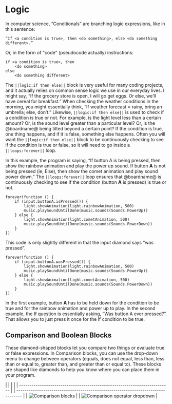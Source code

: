 # Logic

In computer science, “Conditionals” are branching logic expressions, like in this sentence:

    “If <a condition is true>, then <do something>, else <do something different>.”
    

Or, in the form of "code" (pseudocode actually) instructions:

    if <a condition is true>, then
        <do something>
    else
        <do something different>
    

The `||logic:if then else||` block is very useful for many coding projects, and it actually relies on common sense logic we use in our everyday lives. I might say, “If the grocery store is open, I will go get eggs. Or else, we’ll have cereal for breakfast.” When checking the weather conditions in the morning, you might essentially think, “If weather forecast = rainy, bring an umbrella; else, don’t.” Likewise, `||logic:if then else||` is used to check if a condition is true or not. For example, is the light level less than a certain amount? Or, is the sound level greater than a particular level? Or, is the @boardname@ being tilted beyond a certain point? If the condition is true, one thing happens, and if it is false, something else happens. Often you will want the `||logic:if then else||` block to be continuously checking to see if the condition is true or false, so it will need to go inside a `||loops:forever||` loop.

In this example, the program is saying, “If button A is being pressed, then show the rainbow animation and play the power up sound. If button **A** is not being pressed (ie, Else), then show the comet animation and play sound power down.” The `||loops:forever||` loop ensures that @boardname@ is continuously checking to see if the condition (button **A** is pressed) is true or not.

```blocks
forever(function () {
    if (input.buttonA.isPressed()) {
        light.showAnimation(light.rainbowAnimation, 500)
        music.playSoundUntilDone(music.sounds(Sounds.PowerUp))
    } else {
        light.showAnimation(light.cometAnimation, 500)
        music.playSoundUntilDone(music.sounds(Sounds.PowerDown))
    }
})
```

This code is only slightly different in that the input diamond says “was pressed”.

```blocks
forever(function () {
    if (input.buttonA.wasPressed()) {
        light.showAnimation(light.rainbowAnimation, 500)
        music.playSoundUntilDone(music.sounds(Sounds.PowerUp))
    } else {
        light.showAnimation(light.cometAnimation, 500)
        music.playSoundUntilDone(music.sounds(Sounds.PowerDown))
    }
})
```

In the first example, button **A** has to be held down for the condition to be true and for the rainbow animation and power up to play. In the second example, the If question is essentially asking, “Was button A ever pressed?”. That allows you to just press it once for the If condition to be true.

## Comparison and Boolean Blocks

These diamond-shaped blocks let you compare two things or evaluate true or false expressions. In Comparison blocks, you can use the drop-down menu to change between operators (equals, does not equal, less than, less than or equal to, greater than, and greater than or equal to). These blocks are shaped like diamonds to help you know where you can place them in your program.

|                                                                           |  |                                                                                  |
| ------------------------------------------------------------------------- |  | -------------------------------------------------------------------------------- |
| ![Comparison blocks](/static/courses/making/coding/comparison-blocks.jpg) |  | ![Comparison operator dropdown](/static/courses/making/coding/fe-comparison.jpg) |
